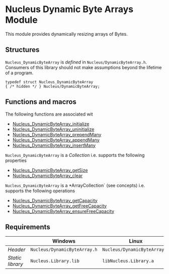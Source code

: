 # Nucleus Dynamic Byte Arrays Module
This module provides dynamically resizing arrays of Bytes.

## Structures
`Nucleus_DynamicByteArray` is *defined* in `Nucleus/DynamicByteArray.h`.
Consumers of this library should not make assumptions beyond the lifetime of a program.

```
typedef struct Nucleus_DynamicByteArray
{ /* hidden */ } Nucleus/DynamicByteArray;
```

## Functions and macros
The following functions are associated wit

- [Nucleus_DynamicByteArray_initialize](Nucleus_DynamicByteArray_initialize.md)
- [Nucleus_DynamicByteArray_uninitialize](Nucleus_DynamicByteArray_uninitialize^.md)
- [Nucleus_DynamicByteArray_prependMany](Nucleus_DynamicByteArray_prependMany.md)
- [Nucleus_DynamicByteArray_appendMany](Nucleus_DynamicByteArray_appendMany.md)
- [Nucleus_DynamicByteArray_insertMany](Nucleus_DynamicByteArray_insertMany.md)

`Nucleus_DynamicByteArray` is a *Collection* i.e. supports the following properties

- [Nucleus_DynamicByteArray_getSize](Nucleus_Dynamic[Collection-Type]_getSize.md)
- [Nucleus_DynamicByteArray_clear](Nucleus_Dynamic[Collection-Type]_clear.md)

`Nucleus_DynamicByteArray` is a *ArrayCollection` (see concepts) i.e. supports the following operations

- [Nucleus_DynamicByteArray_getCapacity](Nucleus_Dynamic[Array-Collection-Type]_getCapacity.md)
- [Nucleus_DynamicByteArray_getFreeCapacity](Nucleus_Dynamic[Array-Collection-Type]_getFreeCapacity.md)
- [Nucleus_DynamicByteArray_ensureFreeCapacity](Nucleus_Dynamic[Array-Collection-Type]_ensureFreeCapacity.md)

## Requirements

|                      | Windows                      | Linux                        |
|----------------------|------------------------------|------------------------------|
| *Header*             | `Nucleus/DynamicByteArray.h` | `Nucleus/DynamicByteArray.h` |
| *Static library*     | `Nucleus.Library.lib`        | `libNucleus.Library.a`       |
